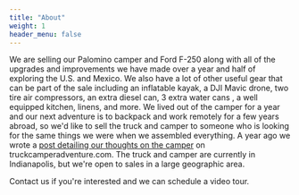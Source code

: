 ```yaml
---
title: "About"
weight: 1
header_menu: false
---
```


We are selling our Palomino camper and Ford F-250 along with all of the upgrades and improvements we have made over a year and half of exploring the U.S. and Mexico. We also have a lot of other useful gear that can be part of the sale including an inflatable kayak, a DJI Mavic drone, two tire air compressors, an extra diesel can, 3 extra water cans , a well equipped kitchen, linens, and more. We lived out of the camper for a year and our next adventure is to backpack and work remotely for a few years abroad, so we'd like to sell the truck and camper to someone who is looking for the same things we were when we assembled everything. A year ago we wrote a [post detailing our thoughts on the camper](https://www.truckcamperadventure.com/review-of-the-palomino-ss-1200-pop-up-truck-camper/) on truckcamperadventure.com. The truck and camper are currently in Indianapolis, but we're open to sales in a large geographic area.

Contact us if you're interested and we can schedule a video tour.
